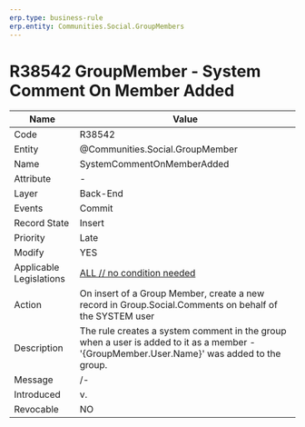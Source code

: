 ```yaml
---
erp.type: business-rule
erp.entity: Communities.Social.GroupMembers 
---
```


# R38542 GroupMember - System Comment On Member Added

| Name | Value |
| ---- | ----- |
| Code | R38542 |
| Entity | @Communities.Social.GroupMember |
| Name | SystemCommentOnMemberAdded |
| Attribute | - |
| Layer | Back-End |
| Events | Commit|
| Record State| Insert|
| Priority | Late |
| Modify | YES |
| Applicable Legislations | [ALL // no condition needed](xref:applicable-legislations) |
| Action | On insert of a Group Member, create a new record in Group.Social.Comments on behalf of the SYSTEM user |
| Description| The rule creates a system comment in the group when a user is added to it as a member - '{GroupMember.User.Name}' was added to the group.|
| Message | /-|
| Introduced |v.|
| Revocable | NO |
